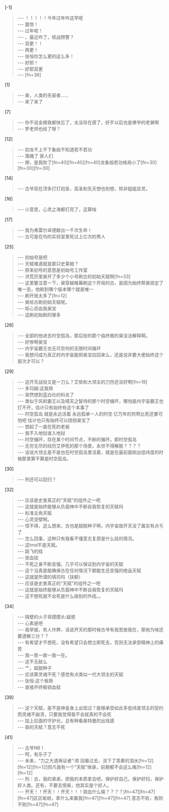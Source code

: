 
[-1] 
>--- ！！！！！今年过年咋这早呢<br>
>--- 震惊！<br>
>--- 过年啦！<br>
>--- ，最近咋了，核战预警？<br>
>--- 双更！！<br>
>--- 两更！<br>
>--- 张恒你怎么更的这么多！<br>
>--- 好耶！<br>
>--- 好耶双更<br>
>--- [fn=36]<br>

[1] 
>--- 昊，人类的先驱者……<br>
>--- 来了来了<br>

[7] 
>--- 你不说金翅我都快忘了，太没存在感了，好歹以后也是佛爷的老舅啊<br>
>--- 罗老师也给了呀？<br>

[12] 
>--- 初龙不上不下象般不知道若不若功<br>
>--- 落魄了 家人们<br>
>--- 擦，是我败了[fn=40][fn=40][fn=40]龙象般若功格局小了[fn=30][fn=30][fn=30]<br>

[14] 
>--- 古爷现在顶多打打初圣，高圣和先天想也别想，除非姐姐显灵。<br>

[16] 
>--- 小意思，心灵之海都打亮了，这算啥<br>

[17] 
>--- 我为弗雷尔卓德献出一千次生命！<br>
>--- 古可是在均的实验室里死过上亿次的男人<br>

[25] 
>--- 初始号是吧<br>
>--- 天赋难道就是那只史莱姆？<br>
>--- 原来初号的意思是初始号工作室<br>
>--- 洪荒历里昊开了多少个小号刷古的初始天赋啊[fn=33]<br>
>--- 这里要注意一下，昊穿越帷幕刷这个开局的古，是因为始终帮昊锁定了唯一态，他刷到哪个版本哪个就是唯一<br>
>--- 刷开局太多了[fn=12]<br>
>--- 昊给古刷初始天赋呢。<br>
>--- 呕心沥血我昊宝<br>
>--- 这刷初始刷的够多<br>

[26] 
>--- 全部的他进去时空孤岛，那后街的那个临终极的昊没法解释啊。<br>
>--- 好惨啊昊宝<br>
>--- 内宇宙霸王也无可奈何的无限时间循环<br>
>--- 我想问成为真正的内宇宙能把昊宝拉回来么，还是说非要大佬始终这个层次才可以？<br>

[29] 
>--- 这开天战役又是一刀么？艾依和大领主的刀伤还没好啊[fn=19]<br>
>--- 多玛姆:这我熟<br>
>--- 突然想到蓝白社的科龙了<br>
>--- 类似于风和霸王以及晴天之智待的那个时空循环，哪怕是内宇宙霸王也打不开，估计只有始终有这个本事了<br>
>--- 时空孤岛  就是永远活着 永远孤单一人的时空 亿万年的煎熬比死还要可怕吧 估计也只有始终可以捞捞昊宝了<br>
>--- 想起了一直在死的老板<br>
>--- 我不入地狱谁入地狱<br>
>--- 时空循环，存在某个时间节点，不断的循环。即时空孤岛<br>
>--- 无穷无尽的经历艾伊死的那个场景，永世不得解脱？？？？<br>
>--- 话说大领主是不是也在时空孤岛里活着，就是在最前面刚出低纬度的时候那里算不算是时空孤岛，<br>

[30] 
>--- 刑还可以回归？<br>

[32] 
>--- 应该是史衷真正的“天赋”的组件之一吧<br>
>--- 这就是始终能够从负面神中不断自我恢复的天赋吗<br>
>--- 标准主角天赋<br>
>--- 心灵坚壁啊。<br>
>--- 怪不得，这么想来，古也是超脱种子啊，内宇宙就开天没了属实有点亏了<br>
>--- 怎么回事，这种只有我看不懂意志复原是什么挂的情况。<br>
>--- 这tmd不是天赋。<br>
>--- 路飞的挂<br>
>--- 锁血挂<br>
>--- 不死之身不断变强，几乎可以保证到内宇宙的天赋<br>
>--- 这个当真是能确保古在任何情况下都能生还变强的绝品天赋<br>
>--- 这就是所谓的填坑吗（扶额）<br>
>--- 应该是史衷真正的“天赋”的组件之一吧<br>
>--- 这就是始终能够从负面神中不断自我恢复的天赋吗<br>
>--- 这不想死就不会死是什么级别的外挂。。<br>

[34] 
>--- 隔壁的火子哥摸摸头:疑惑<br>
>--- 心素是吧<br>
>--- 我举报，有人作弊，话说开天的那时候古爷有我思故我在，那他为啥还要道解三分？？<br>
>--- 有希望才不想死，没有希望只会想立即死去，否则无法承受精神上的痛苦<br>
>--- 我一思一故一我一在。<br>
>--- 这不无敌么<br>
>--- 艹，超脱种子<br>
>--- 应该算灵魂不死？感觉有点类似一代大领主的天赋<br>
>--- 张恒:这个我熟<br>
>--- 直接开终极锁血挂<br>

[39] 
>--- 这个天赋，是不是神皇身上出现过？能够承受如此多低纬度领主的契约而灵魂不崩溃，只要我觉得我不会就真的不会死<br>
>--- 加上后面的守护光，总有种看奥特曼的出戏感<br>
>--- 昋的天赋？意志不死<br>

[41] 
>--- 古爷NB！<br>
>--- 呵，有乐子了<br>
>--- 未来，“力之大道再证者”·郑    回看过去，流下了羡慕的泪水[fn=12][fn=12][fn=12]但凡我有一个“天赋”继承，前期都不会这么难[fn=12][fn=12]<br>
>--- 刑：古，我的弟弟，把我的本质拿去吧，保护好自己，保护好钧，保护好人类。还有，不要去恨昊，他其实是个好人。<br>
>--- 开天！！开天！！开天！！！锁血什么输？？？？[fn=47][fn=47][fn=47]区区蚯蚓，拿什么来赢我[fn=47][fn=47][fn=47] 意志不败，我则不败[fn=47][fn=47]<br>
